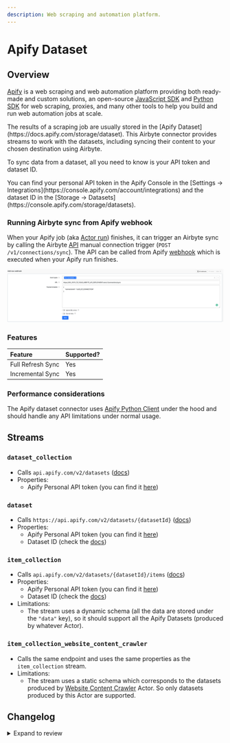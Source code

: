 ```yaml
---
description: Web scraping and automation platform.
---
```


# Apify Dataset

## Overview

[Apify](https://apify.com/) is a web scraping and web automation platform providing both ready-made and custom solutions, an open-source [JavaScript SDK](https://docs.apify.com/sdk/js/) and [Python SDK](https://docs.apify.com/sdk/python/) for web scraping, proxies, and many other tools to help you build and run web automation jobs at scale.

<FieldAnchor field="dataset_id">
The results of a scraping job are usually stored in the [Apify Dataset](https://docs.apify.com/storage/dataset). This Airbyte connector provides streams to work with the datasets, including syncing their content to your chosen destination using Airbyte.
</FieldAnchor>

To sync data from a dataset, all you need to know is your API token and dataset ID.

<FieldAnchor field="token">
You can find your personal API token in the Apify Console in the [Settings -> Integrations](https://console.apify.com/account/integrations) and the dataset ID in the [Storage -> Datasets](https://console.apify.com/storage/datasets).
</FieldAnchor>

### Running Airbyte sync from Apify webhook

When your Apify job (aka [Actor run](https://docs.apify.com/platform/actors/running)) finishes, it can trigger an Airbyte sync by calling the Airbyte [API](https://airbyte-public-api-docs.s3.us-east-2.amazonaws.com/rapidoc-api-docs.html#post-/v1/connections/sync) manual connection trigger (`POST /v1/connections/sync`). The API can be called from Apify [webhook](https://docs.apify.com/platform/integrations/webhooks) which is executed when your Apify run finishes.

![](../../.gitbook/assets/apify_trigger_airbyte_connection.png)

### Features

| Feature           | Supported? |
| :---------------- | :--------- |
| Full Refresh Sync | Yes        |
| Incremental Sync  | Yes        |

### Performance considerations

The Apify dataset connector uses [Apify Python Client](https://docs.apify.com/apify-client-python) under the hood and should handle any API limitations under normal usage.

## Streams

### `dataset_collection`

- Calls `api.apify.com/v2/datasets` ([docs](https://docs.apify.com/api/v2#/reference/datasets/dataset-collection/get-list-of-datasets))
- Properties:
  - Apify Personal API token (you can find it [here](https://console.apify.com/account/integrations))

### `dataset`

- Calls `https://api.apify.com/v2/datasets/{datasetId}` ([docs](https://docs.apify.com/api/v2#/reference/datasets/dataset/get-dataset))
- Properties:
  - Apify Personal API token (you can find it [here](https://console.apify.com/account/integrations))
  - Dataset ID (check the [docs](https://docs.apify.com/platform/storage/dataset))

### `item_collection`

- Calls `api.apify.com/v2/datasets/{datasetId}/items` ([docs](https://docs.apify.com/api/v2#/reference/datasets/item-collection/get-items))
- Properties:
  - Apify Personal API token (you can find it [here](https://console.apify.com/account/integrations))
  - Dataset ID (check the [docs](https://docs.apify.com/platform/storage/dataset))
- Limitations:
  - The stream uses a dynamic schema (all the data are stored under the `"data"` key), so it should support all the Apify Datasets (produced by whatever Actor).

### `item_collection_website_content_crawler`

- Calls the same endpoint and uses the same properties as the `item_collection` stream.
- Limitations:
  - The stream uses a static schema which corresponds to the datasets produced by [Website Content Crawler](https://apify.com/apify/website-content-crawler) Actor. So only datasets produced by this Actor are supported.

## Changelog

<details>
  <summary>Expand to review</summary>

| Version | Date       | Pull Request                                                 | Subject                                                                         |
| :------ | :--------- | :----------------------------------------------------------- | :------------------------------------------------------------------------------ |
| 2.1.26 | 2024-10-12 | [46837](https://github.com/airbytehq/airbyte/pull/46837) | Update dependencies |
| 2.1.25 | 2024-10-01 | [46373](https://github.com/airbytehq/airbyte/pull/46373) | add user-agent header to be able to track Airbyte integration on Apify |
| 2.1.24 | 2024-10-05 | [46430](https://github.com/airbytehq/airbyte/pull/46430) | Update dependencies |
| 2.1.23 | 2024-09-28 | [46146](https://github.com/airbytehq/airbyte/pull/46146) | Update dependencies |
| 2.1.22 | 2024-09-21 | [45820](https://github.com/airbytehq/airbyte/pull/45820) | Update dependencies |
| 2.1.21 | 2024-09-14 | [45479](https://github.com/airbytehq/airbyte/pull/45479) | Update dependencies |
| 2.1.20 | 2024-09-07 | [45252](https://github.com/airbytehq/airbyte/pull/45252) | Update dependencies |
| 2.1.19 | 2024-08-31 | [44962](https://github.com/airbytehq/airbyte/pull/44962) | Update dependencies |
| 2.1.18 | 2024-08-24 | [44734](https://github.com/airbytehq/airbyte/pull/44734) | Update dependencies |
| 2.1.17 | 2024-08-17 | [44204](https://github.com/airbytehq/airbyte/pull/44204) | Update dependencies |
| 2.1.16 | 2024-08-10 | [43607](https://github.com/airbytehq/airbyte/pull/43607) | Update dependencies |
| 2.1.15 | 2024-08-03 | [43071](https://github.com/airbytehq/airbyte/pull/43071) | Update dependencies |
| 2.1.14 | 2024-07-27 | [42627](https://github.com/airbytehq/airbyte/pull/42627) | Update dependencies |
| 2.1.13 | 2024-07-20 | [42364](https://github.com/airbytehq/airbyte/pull/42364) | Update dependencies |
| 2.1.12 | 2024-07-13 | [41893](https://github.com/airbytehq/airbyte/pull/41893) | Update dependencies |
| 2.1.11 | 2024-07-10 | [41344](https://github.com/airbytehq/airbyte/pull/41344) | Update dependencies |
| 2.1.10 | 2024-07-09 | [41189](https://github.com/airbytehq/airbyte/pull/41189) | Update dependencies |
| 2.1.9 | 2024-07-06 | [40813](https://github.com/airbytehq/airbyte/pull/40813) | Update dependencies |
| 2.1.8 | 2024-06-25 | [40411](https://github.com/airbytehq/airbyte/pull/40411) | Update dependencies |
| 2.1.7 | 2024-06-22 | [40187](https://github.com/airbytehq/airbyte/pull/40187) | Update dependencies |
| 2.1.6 | 2024-06-04 | [39010](https://github.com/airbytehq/airbyte/pull/39010) | [autopull] Upgrade base image to v1.2.1 |
| 2.1.5 | 2024-04-19 | [37115](https://github.com/airbytehq/airbyte/pull/37115) | Updating to 0.80.0 CDK |
| 2.1.4 | 2024-04-18 | [37115](https://github.com/airbytehq/airbyte/pull/37115) | Manage dependencies with Poetry. |
| 2.1.3 | 2024-04-15 | [37115](https://github.com/airbytehq/airbyte/pull/37115) | Base image migration: remove Dockerfile and use the python-connector-base image |
| 2.1.2 | 2024-04-12 | [37115](https://github.com/airbytehq/airbyte/pull/37115) | schema descriptions |
| 2.1.1 | 2023-12-14 | [33414](https://github.com/airbytehq/airbyte/pull/33414) | Prepare for airbyte-lib |
| 2.1.0 | 2023-10-13 | [31333](https://github.com/airbytehq/airbyte/pull/31333) | Add stream for arbitrary datasets |
| 2.0.0 | 2023-09-18 | [30428](https://github.com/airbytehq/airbyte/pull/30428) | Fix broken stream, manifest refactor |
| 1.0.0 | 2023-08-25 | [29859](https://github.com/airbytehq/airbyte/pull/29859) | Migrate to lowcode |
| 0.2.0 | 2022-06-20 | [28290](https://github.com/airbytehq/airbyte/pull/28290) | Make connector work with platform changes not syncing empty stream schemas. |
| 0.1.11 | 2022-04-27 | [12397](https://github.com/airbytehq/airbyte/pull/12397) | No changes. Used connector to test publish workflow changes. |
| 0.1.9   | 2022-04-05 | [PR\#11712](https://github.com/airbytehq/airbyte/pull/11712) | No changes from 0.1.4. Used connector to test publish workflow changes.         |
| 0.1.4   | 2021-12-23 | [PR\#8434](https://github.com/airbytehq/airbyte/pull/8434)   | Update fields in source-connectors specifications                               |
| 0.1.2   | 2021-11-08 | [PR\#7499](https://github.com/airbytehq/airbyte/pull/7499)   | Remove base-python dependencies                                                 |
| 0.1.0   | 2021-07-29 | [PR\#5069](https://github.com/airbytehq/airbyte/pull/5069)   | Initial version of the connector                                                |

</details>

